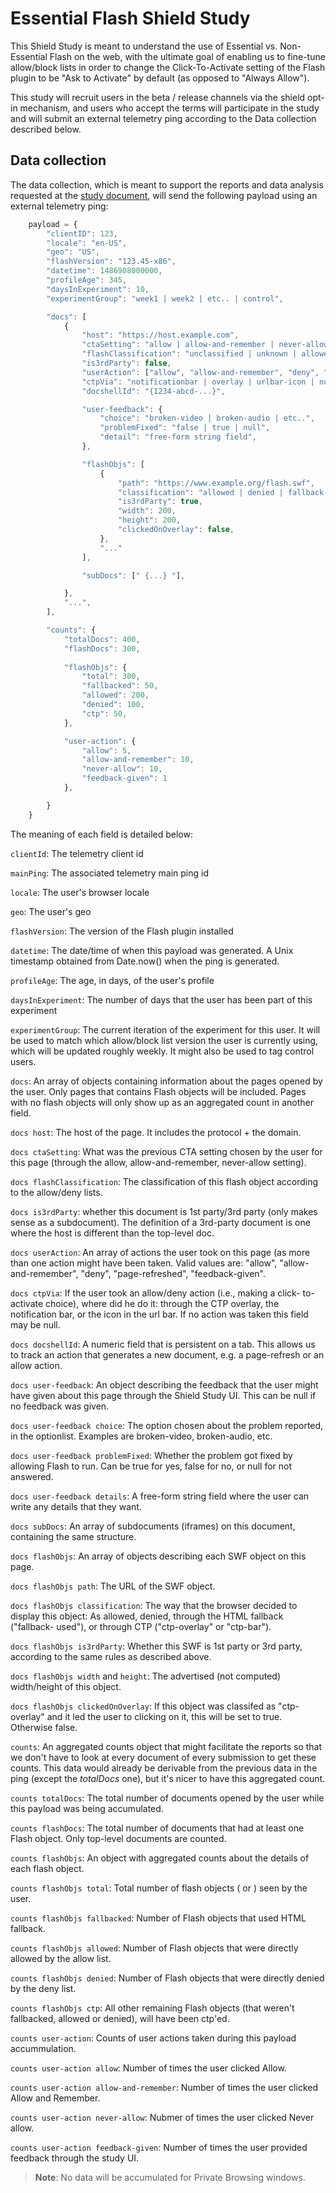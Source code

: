 # Essential Flash Shield Study

This Shield Study is meant to understand the use of Essential vs. Non-
Essential Flash on the web, with the ultimate goal of enabling us to fine-tune
allow/block lists in order to change the Click-To-Activate setting of the
Flash plugin to be "Ask to Activate" by default (as opposed to "Always
Allow").

This study will recruit users in the beta / release channels via the shield
opt-in mechanism, and users who accept the terms will participate in the study
and will submit an external telemetry ping according to the Data collection
described below.

## Data collection

The data collection, which is meant to support the reports and data analysis
requested at the [study document](https://docs.google.com/document/d/1sYp0DNioPA5iF3iw9LHGf1uN5B5AgdCu7jJxAh0MiqA/edit#heading=h.ki2euufqck3g), will send
the following payload using an external telemetry ping:

```js
    payload = {
        "clientID": 123,
        "locale": "en-US",
        "geo": "US",
        "flashVersion": "123.45-x86",
        "datetime": 1486908000000,
        "profileAge": 345,
        "daysInExperiment": 10,
        "experimentGroup": "week1 | week2 | etc.. | control",

        "docs": [
            {
                "host": "https://host.example.com",
                "ctaSetting": "allow | allow-and-remember | never-allow | default",
                "flashClassification": "unclassified | unknown | allowed | denied",
                "is3rdParty": false,
                "userAction": ["allow", "allow-and-remember", "deny", "page-refreshed", "feedback-given"],
                "ctpVia": "notificationbar | overlay | urlbar-icon | null",
                "docshellId": "{1234-abcd-...}",

                "user-feedback": {
                    "choice": "broken-video | broken-audio | etc..",
                    "problemFixed": "false | true | null",
                    "detail": "free-form string field",
                },

                "flashObjs": [
                    {
                        "path": "https://www.example.org/flash.swf",
                        "classification": "allowed | denied | fallback-used | ctp-overlay | ctp-bar",
                        "is3rdParty": true,
                        "width": 200,
                        "height": 200,
                        "clickedOnOverlay": false,
                    },
                    "..."
                ],

                "subDocs": [" {...} "],

            },
            "...",
        ],

        "counts": {
            "totalDocs": 400,
            "flashDocs": 300,
            
            "flashObjs": {
                "total": 300,
                "fallbacked": 50,
                "allowed": 200,
                "denied": 100,
                "ctp": 50,
            },

            "user-action": {
                "allow": 5,
                "allow-and-remember": 10,
                "never-allow": 10,
                "feedback-given": 1
            },

        }
    }
```


The meaning of each field is detailed below:

`clientId`: The telemetry client id

`mainPing`: The associated telemetry main ping id

`locale`: The user's browser locale

`geo`: The user's geo

`flashVersion`: The version of the Flash plugin installed

`datetime`: The date/time of when this payload was generated. A Unix
    timestamp obtained from Date.now() when the ping is generated.

`profileAge`: The age, in days, of the user's profile

`daysInExperiment`: The number of days that the user has been part of this
    experiment

`experimentGroup`: The current iteration of the experiment for this user. It
    will be used to match which allow/block list version the user is currently
    using, which will be updated roughly weekly. It might also be used to tag
    control users.

`docs`: An array of objects containing information about the pages opened by
    the user. Only pages that contains Flash objects will be included. Pages
    with no flash objects will only show up as an aggregated count in another
    field.

`docs host`: The host of the page. It includes the protocol + the domain.

`docs ctaSetting`: What was the previous CTA setting chosen by the user for
    this page (through the allow, allow-and-remember, never-allow setting).

`docs flashClassification`: The classification of this flash object
    according to the allow/deny lists.

`docs is3rdParty`: whether this document is 1st party/3rd party (only makes
    sense as a subdocument). The definition of a 3rd-party document is one
    where the host is different than the top-level doc.

`docs userAction`: An array of actions the user took on this page (as more
    than one action might have been taken. Valid values are: "allow", "allow-
    and-remember", "deny", "page-refreshed", "feedback-given".

`docs ctpVia`: If the user took an allow/deny action (i.e., making a click-
    to-activate choice), where did he do it: through the CTP overlay, the
    notification bar, or the icon in the url bar. If no action was taken this
    field may be null.

`docs docshellId`: A numeric field that is persistent on a tab. This allows
    us to track an action that generates a new document, e.g. a page-refresh
    or an allow action.

`docs user-feedback`: An object describing the feedback that the user might
    have given about this page through the Shield Study UI. This can be null
    if no feedback was given.

`docs user-feedback choice`: The option chosen about the problem reported,
    in the optionlist. Examples are broken-video, broken-audio, etc.

`docs user-feedback problemFixed`: Whether the problem got fixed by allowing
    Flash to run. Can be true for yes, false for no, or null for not answered.

`docs user-feedback details`: A free-form string field where the user can
    write any details that they want.

`docs subDocs`: An array of subdocuments (iframes) on this document,
    containing the same structure.

`docs flashObjs`: An array of objects describing each SWF object on this
    page.

`docs flashObjs path`: The URL of the SWF object.

`docs flashObjs classification`: The way that the browser decided to display
    this object: As allowed, denied, through the HTML fallback ("fallback-
    used"), or through CTP ("ctp-overlay" or "ctp-bar").

`docs flashObjs is3rdParty`: Whether this SWF is 1st party or 3rd party,
    according to the same rules as described above.

`docs flashObjs width` and `height`: The advertised (not computed)
    width/height of this object.

`docs flashObjs clickedOnOverlay`: If this object was classifed as "ctp-
    overlay" and it led the user to clicking on it, this will be set to true.
    Otherwise false.

`counts`: An aggregated counts object that might facilitate the reports so
    that we don't have to look at every document of every submission to get
    these counts. This data would already be derivable from the previous data
    in the ping (except the *totalDocs* one), but it's nicer to have this
    aggregated count.

`counts totalDocs`: The total number of documents opened by the user while
    this payload was being accumulated.

`counts flashDocs`: The total number of documents that had at least one
    Flash object. Only top-level documents are counted.

`counts flashObjs`: An object with aggregated counts about the details of
    each flash object.

`counts flashObjs total`: Total number of flash objects (<object> or
    <embed>) seen by the user.

`counts flashObjs fallbacked`: Number of Flash objects that used HTML
    fallback.

`counts flashObjs allowed`: Number of Flash objects that were directly
    allowed by the allow list.

`counts flashObjs denied`: Number of Flash objects that were directly denied
    by the deny list.

`counts flashObjs ctp`: All other remaining Flash objects (that weren't
    fallbacked, allowed or denied), will have been ctp'ed.

`counts user-action`: Counts of user actions taken during this payload
    accummulation.

`counts user-action allow`: Number of times the user clicked Allow.

`counts user-action allow-and-remember`: Number of times the user clicked
    Allow and Remember.

`counts user-action never-allow`: Nubmer of times the user clicked Never
    allow.

`counts user-action feedback-given`: Number of times the user provided
    feedback through the study UI.

> **Note**: No data will be accumulated for Private Browsing windows.
